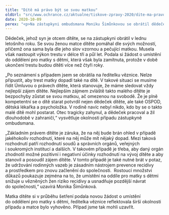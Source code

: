```yaml
---
title: "Dítě má právo být se svou matkou"
oldUrl: "src/www.ochrance.cz/aktualne/tiskove-zpravy-2020/dite-ma-pravo-byt-se-svou-matkou"
date: 2020-10-09
perex: "<p>Na zástupkyni ombudsmana Moniku Šimůnkovou se obrátil dědeček sedmnáctiměsíční holčičky, jejíž matka nastoupila výkon trestu. Matce nebylo vyhověno, aby se o své dítě mohla starat i ve vězení. Žádost matky byla zamítnuta s tím, že v době ukončení trestu budou dítěti více než čtyři roky &ndash; věznice umožňují výkon trestu s dítětem obvykle do tří let věku. Na straně matky stál přitom Orgán sociálně-právní ochrany dětí, dětská lékařka i psycholožka, kteří potvrzovali její mateřské kompetence i zájem o dceru pečovat. Otec dítěte zemřel při autonehodě a o dítě se neměl kdo jiný postarat. Místo mateřské péče by tak dítě čekal dětský domov. Naštěstí se situaci podařilo po zásahu zástupkyně ombudsmana napravit. </p>"
---
```


<!-- imported from the old website -->

<p>Dědeček, jehož syn je otcem dítěte, se na zástupkyni obrátil v lednu letošního roku. Se svou ženou matce dítěte pomáhal dle svých možností, přičemž ona sama byla dle jeho slov vzornou a pečující matkou. Musela však nastoupit výkon trestu v délce tří a půl let. Podala si žádost o umístění do oddělení pro matky s dětmi, která však byla zamítnuta, protože v době ukončení trestu budou dítěti více než čtyři roky.  </p> <p>„Po seznámení s případem jsem se obrátila na ředitelku věznice. Nelze připustit, aby trest matky dopadl také na dítě. V takové situaci se musíme řídit Úmluvou o právech dítěte, která stanovuje, že máme sledovat vždy nejlepší zájem dítěte. Nejlepším zájmem zvláště takto malého dítěte je bezpochyby zůstat se svou matkou, ač omezenou na svobodě. Že je plně kompetentní se o dítě starat potvrdil nejen dědeček dítěte, ale také OSPOD, dětská lékařka a psycholožka. V rodině navíc nebyl nikdo, kdo by se o takto malé dítě mohl postarat. Otec tragicky zahynul, a dědeček pracoval a žil dlouhodobě v zahraničí,“ vysvětluje okolnosti případu zástupkyně ombudsmana. </p> <p>„Základním právem dítěte je záruka, že na něj bude brán ohled v případě jakéhokoliv rozhodnutí, které na něj může mít nějaký dopad. Mezi taková rozhodnutí patří rozhodnutí soudů a správních orgánů, veřejných i soukromých institucí a dalších. V takovém případě je třeba, aby daný orgán zhodnotil možné pozitivní i negativní účinky rozhodnutí na vývoj dítěte a aby stanovil a posoudil zájem dítěte. V tomto případě je také nutné brát v potaz, že udržování rodinných vazeb je zásadním nástrojem prevence recidivy a prostředkem pro znovu začlenění do společnosti.  Rostoucí množství důkazů poukazuje zejména na to, že umístění na oddíle pro matky s dětmi snižuje u vězněných žen riziko recidivy a usnadňuje pozdější návrat do společnosti,“ uzavírá Monika Šimůnková. </p> <p>Matka dítěte si v průběhu šetření podala novou žádost o umístění do oddělení pro matky s dětmi, ředitelka věznice reflektovala širší okolnosti případu a matce bylo vyhověno. Případ jsme tak mohli uzavřít. </p>
